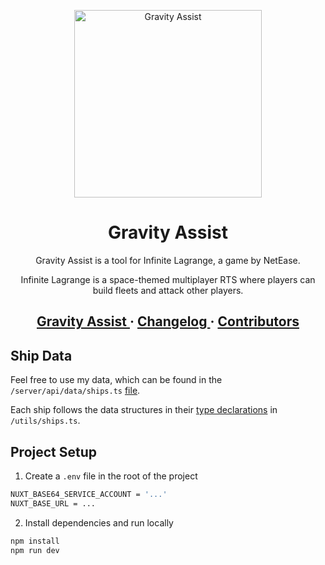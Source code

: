 <p align="center">
  <a href="https://gravityassist.xyz">
    <img alt="Gravity Assist" src="https://github.com/DubNubz/gravity-assist/blob/main/public/logo/logo.png" height="300" />
  </a>
</p>

<h1 align="center">
  Gravity Assist
</h1>

<p align="center">
  Gravity Assist is a tool for Infinite Lagrange, a game by NetEase.
</p>
<p align="center">
  Infinite Lagrange is a space-themed multiplayer RTS where players can build fleets and attack other players.
</p>

<h2 align="center">
  <a href="https://gravityassist.xyz/home">
    Gravity Assist
  </a>
  <span> · </span>
  <a href="https://gravityassist.xyz/home?v=latest">
    Changelog
  </a><span> · </span>
  <a href="https://gravityassist.xyz/home?ct=true">
    Contributors
  </a>
</h2>

## Ship Data

Feel free to use my data, which can be found in the `/server/api/data/ships.ts` [file](https://github.com/DubNubz/gravity-assist/blob/main/server/api/data/ships.ts).

Each ship follows the data structures in their [type declarations](https://github.com/DubNubz/gravity-assist/blob/main/utils/ships.ts) in `/utils/ships.ts`.

## Project Setup

1. Create a `.env` file in the root of the project

```sh
NUXT_BASE64_SERVICE_ACCOUNT = '...'
NUXT_BASE_URL = ...
```

2. Install dependencies and run locally

```sh
npm install
npm run dev
```
